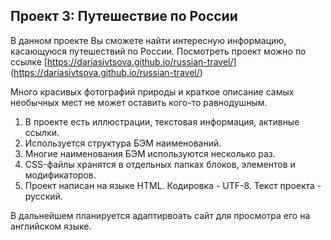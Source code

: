 ## Проект 3: Путешествие по России
В данном проекте Вы сможете найти интересную информацию, касающуюся путешествий по России.
Посмотреть проект можно по ссылке [https://dariasivtsova.github.io/russian-travel/] (https://dariasivtsova.github.io/russian-travel/)

Много красивых фотографий природы и краткое описание самых необычных мест не может оставить кого-то равнодушным.

1. В проекте есть иллюстрации, текстовая информация, активные ссылки.
2. Используется структура БЭМ наименований.
3. Многие наименования БЭМ используются несколько раз.
4. СSS-файлы хранятся в отдельных папках блоков, элементов и модификаторов.
5. Проект написан на языке HTML. Кодировка - UTF-8. Текст проекта - русский.

В дальнейшем планируется адаптирвоать сайт для просмотра его на английском языке. 
